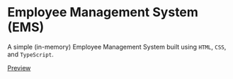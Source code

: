 # Employee Management System (EMS)
A simple (in-memory) Employee Management System built using `HTML`, `CSS`, and `TypeScript`.

[Preview](https://meghavx.github.io/simple-ems/)

